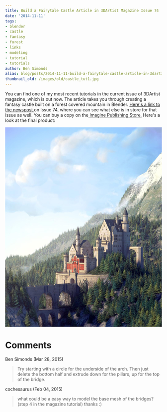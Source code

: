 ```yaml
---
title: Build a Fairytale Castle Article in 3DArtist Magazine Issue 74
date: '2014-11-11'
tags:
- blender
- castle
- fantasy
- forest
- links
- modeling
- tutorial
- tutorials
author: Ben Simonds
alias: blog/posts/2014-11-11-build-a-fairytale-castle-article-in-3dartist-magazine-issue-74
thumbnail_old: /images/old/castle_tut1.jpg
---
```



You can find one of my most recent tutorials in the current issue of 3DArtist magazine, which is out now. The article takes you through creating a fantasy castle built on a forest covered mountain in Blender. [Here's a link to the newspost ](http://www.3dartistonline.com/news/2014/11/buy-3d-artist-issue-74-today/)on Issue 74, where you can see what else is in store for that issue as well. You can buy a copy on the[ Imagine Publishing Store.](https://www.imagineshop.co.uk/magazines/3dartist/3d-artist-issue-74.html) Here's a look at the final product:

[![Castle_Tut ><](/images/old/castle_tut1.jpg?w=660)](/images/old/castle_tut1.jpg)


# Comments


Ben Simonds (Mar 28, 2015)
> Try starting with a circle for the underside of the arch. Then just delete the bottom half and extrude down for the pillars, up for the top of the bridge.

cochesaurus (Feb 04, 2015)
> what could be a easy way to model the base mesh of the bridges? (step 4 in the magazine tutorial) thanks :)

